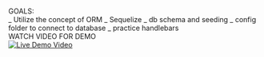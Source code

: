 <br> GOALS: </br>
    _ Utilize the concept of ORM
    _ Sequelize
    _ db schema and seeding
    _ config folder to connect to database
    _ practice handlebars
<br> WATCH VIDEO FOR DEMO </br>
[![Live Demo Video](https://img.youtube.com/vi/rgglr4XWUdk/maxresdefault.jpg)](https://www.youtube.com/embed/rgglr4XWUdk "Live Demo")